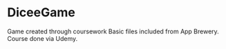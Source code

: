 # DiceeGame
Game created through coursework
Basic files included from App Brewery. Course done via Udemy.
